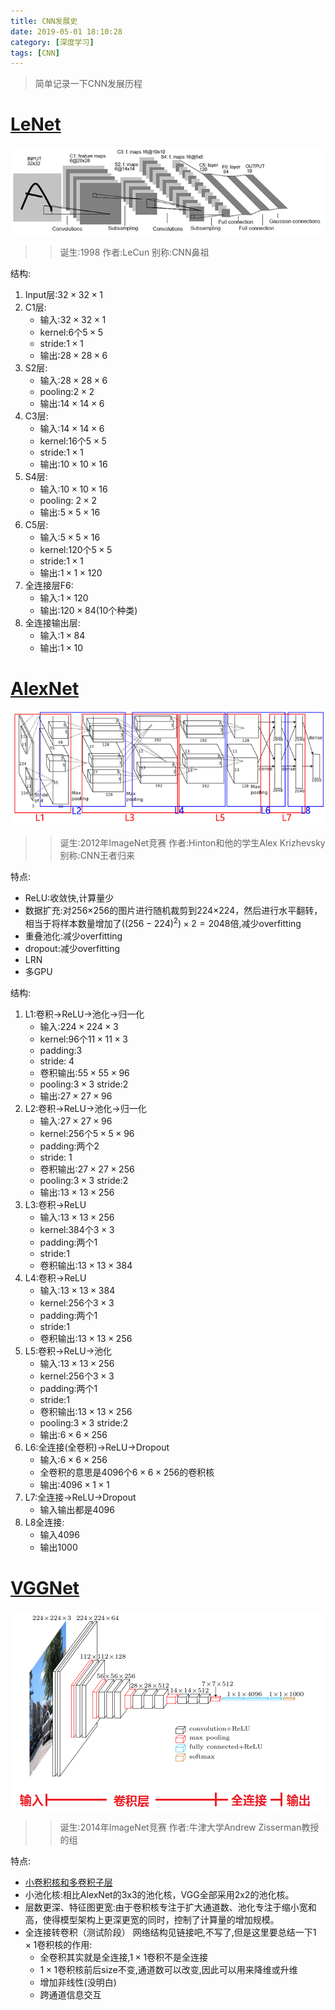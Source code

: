 ```yaml
---
title: CNN发展史
date: 2019-05-01 18:10:28
category: [深度学习]
tags: [CNN]
---
```

>简单记录一下CNN发展历程

# [LeNet](https://my.oschina.net/u/876354/blog/1632862)
![](\img\CNNdevelopment\LeNet.jpg)
>>诞生:1998 作者:LeCun 别称:CNN鼻祖

结构:
1. Input层:$32 \times 32 \times 1$
2. C1层:
    * 输入:$32 \times 32 \times 1$
    * kernel:6个$5 \times 5$
    * stride:$1 \times 1$
    * 输出:$28 \times 28 \times 6$
3. S2层:
    * 输入:$28 \times 28 \times 6$
    * pooling:$2 \times 2$
    * 输出:$14 \times 14 \times 6$
4. C3层:
    * 输入:$14 \times 14 \times 6$
    * kernel:16个$5 \times 5$
    * stride:$1 \times 1$
    * 输出:$10 \times 10 \times 16$
5. S4层:
    * 输入:$10 \times 10 \times 16$
    * pooling: $2 \times 2$
    * 输出:$5 \times 5 \times 16$
6. C5层:
    * 输入:$5 \times 5 \times 16$
    * kernel:120个$5 \times 5$
    * stride:$1 \times 1$
    * 输出:$1 \times 1 \times 120$
7. 全连接层F6:
    * 输入:$1 \times 120$
    * 输出:$120 \times 84$(10个种类)
8. 全连接输出层:
    * 输入:$1 \times 84$
    * 输出:$1 \times 10$

# [AlexNet](https://my.oschina.net/u/876354/blog/1633143)
![](\img\CNNdevelopment\AlexNet.jpg)
>>诞生:2012年ImageNet竞赛 作者:Hinton和他的学生Alex Krizhevsky 别称:CNN王者归来

特点:
* ReLU:收敛快,计算量少
* 数据扩充:对256×256的图片进行随机裁剪到224×224，然后进行水平翻转，相当于将样本数量增加了$((256-224)^2)×2=2048$倍,减少overfitting
* 重叠池化:减少overfitting
* dropout:减少overfitting
* LRN
* 多GPU

结构:
1. L1:卷积$\rightarrow$ReLU$\rightarrow$池化$\rightarrow$归一化
    * 输入:$224 \times 224 \times 3$
    * kernel:96个$11 \times 11 \times 3$
    * padding:3
    * stride: 4
    * 卷积输出:$55 \times 55 \times 96$
    * pooling:$3 \times 3$ stride:2
    * 输出:$27 \times 27 \times 96$
2.  L2:卷积$\rightarrow$ReLU$\rightarrow$池化$\rightarrow$归一化
    * 输入:$27 \times 27 \times 96$
    * kernel:256个$5 \times 5 \times 96$
    * padding:两个2
    * stride: 1
    * 卷积输出:$27 \times 27 \times 256$
    * pooling:$3 \times 3$ stride:2
    * 输出:$13 \times 13 \times 256$
3. L3:卷积$\rightarrow$ReLU
    * 输入:$13 \times 13 \times 256$
    * kernel:384个$3 \times 3$
    * padding:两个1
    * stride:1
    * 卷积输出:$13 \times 13 \times 384$
4. L4:卷积$\rightarrow$ReLU
    * 输入:$13 \times 13 \times 384$
    * kernel:256个$3 \times 3$
    * padding:两个1
    * stride:1
    * 卷积输出:$13 \times 13 \times 256$
5. L5:卷积$\rightarrow$ReLU$\rightarrow$池化
    * 输入:$13 \times 13 \times 256$
    * kernel:256个$3 \times 3$
    * padding:两个1
    * stride:1
    * 卷积输出:$13 \times 13 \times 256$
    * pooling:$3 \times 3$ stride:2
    * 输出:$6 \times 6 \times 256$
6. L6:全连接(全卷积)$\rightarrow$ReLU$\rightarrow$Dropout
    * 输入:$6 \times 6 \times 256$
    * 全卷积的意思是4096个$6 \times 6 \times 256$的卷积核
    * 输出:$4096  \times 1 \times 1$
7. L7:全连接$\rightarrow$ReLU$\rightarrow$Dropout
    * 输入输出都是4096
8. L8全连接:
    * 输入4096
    * 输出1000

# [VGGNet](https://my.oschina.net/u/876354/blog/1634322)
![](\img\CNNdevelopment\VggNet.png)
>>诞生:2014年ImageNet竞赛 作者:牛津大学Andrew Zisserman教授的组

特点:
* [小卷积核和多卷积子层](http://lingyixia.github.io/2019/02/09/kernel/)
* 小池化核:相比AlexNet的3x3的池化核，VGG全部采用2x2的池化核。
* 层数更深、特征图更宽:由于卷积核专注于扩大通道数、池化专注于缩小宽和高，使得模型架构上更深更宽的同时，控制了计算量的增加规模。
* 全连接转卷积（测试阶段）
网络结构见链接吧,不写了,但是这里要总结一下$1 \times 1$卷积核的作用:
    * 全卷积其实就是全连接,$1 \times 1$卷积不是全连接
    * $1 \times 1$卷积核前后size不变,通道数可以改变,因此可以用来降维或升维
    * 增加非线性(没明白)
    * 跨通道信息交互